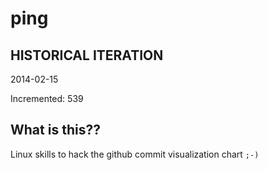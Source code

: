 # ping

## HISTORICAL ITERATION
2014-02-15

Incremented: 539

## What is this?? 
Linux skills to hack the github commit visualization chart `;-)`
